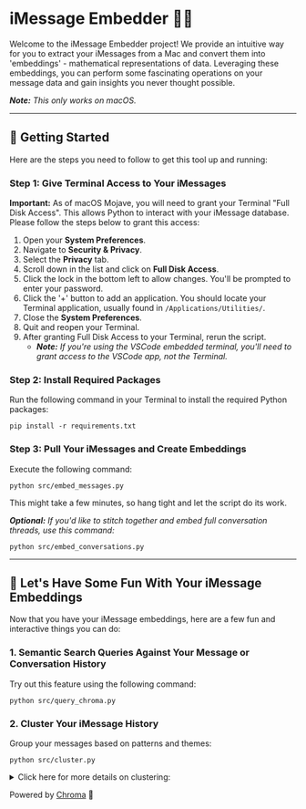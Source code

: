 # iMessage Embedder :iphone::rocket:

Welcome to the iMessage Embedder project! We provide an intuitive way for you to extract your iMessages from a Mac and convert them into 'embeddings' - mathematical representations of data. Leveraging these embeddings, you can perform some fascinating operations on your message data and gain insights you never thought possible.

_**Note:** This only works on macOS._

---

## :wrench: Getting Started

Here are the steps you need to follow to get this tool up and running:

### Step 1: Give Terminal Access to Your iMessages

**Important:** As of macOS Mojave, you will need to grant your Terminal "Full Disk Access". This allows Python to interact with your iMessage database. Please follow the steps below to grant this access:

1. Open your **System Preferences**.
2. Navigate to **Security & Privacy**.
3. Select the **Privacy** tab.
4. Scroll down in the list and click on **Full Disk Access**.
5. Click the lock in the bottom left to allow changes. You'll be prompted to enter your password.
6. Click the '+' button to add an application. You should locate your Terminal application, usually found in `/Applications/Utilities/`.
7. Close the **System Preferences**.
8. Quit and reopen your Terminal.
9. After granting Full Disk Access to your Terminal, rerun the script.
   - _**Note:** If you're using the VSCode embedded terminal, you'll need to grant access to the VSCode app, not the Terminal._

### Step 2: Install Required Packages

Run the following command in your Terminal to install the required Python packages:

```
pip install -r requirements.txt
```

### Step 3: Pull Your iMessages and Create Embeddings

Execute the following command:

```
python src/embed_messages.py
```

This might take a few minutes, so hang tight and let the script do its work.

_**Optional:** If you'd like to stitch together and embed full conversation threads, use this command:_

```
python src/embed_conversations.py
```

---

## :tada: Let's Have Some Fun With Your iMessage Embeddings

Now that you have your iMessage embeddings, here are a few fun and interactive things you can do:

### 1. Semantic Search Queries Against Your Message or Conversation History

Try out this feature using the following command:

```
python src/query_chroma.py
```

### 2. Cluster Your iMessage History

Group your messages based on patterns and themes:

```
python src/cluster.py
```

<details>
<summary>
Click here for more details on clustering:
</summary>

This clustering process is designed to discover patterns and structure within your iMessage history. Here's a brief overview:

- **Clustering:** Messages and their embeddings are loaded from Chroma, which are then used for dimensionality reduction and clustering.

- **Cluster Analysis:** Each unique cluster is individually analyzed, involving keyword extraction (using TF-IDF vectorization) to pinpoint the most significant words for each cluster, and topic modeling (using LDA) to identify the key themes within the cluster.

- **Cluster Representatives:** A representative message or set of messages is identified for each cluster, typically the one(s) closest to the geometric center of the cluster. This representative provides an overview of what the messages in the cluster look like.

- **Visualization:** We've made an effort to visualize this data so you can grasp the structure at a glance. Different visualizations are offered depending on how much data has been embedded. Four options are available for labeling:

Viewing clusters without labels,
With representative labels,
With top 10 representatives per cluster (recommended), or
with all data points labeled, (NOT recommended but kinda fun)

</details>

Powered by [Chroma](https://trychroma.com) 🚀
